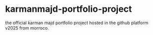 # karmanmajd-portfolio-project
the official karman majd portfolio project hosted in the github platform v2025 from morroco.
